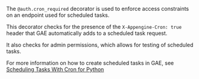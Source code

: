The `@auth.cron_required` decorator is used to enforce access
constraints on an endpoint used for scheduled tasks.

This decorator checks for the presence of the `X-Appengine-Cron: true`
header that GAE automatically adds to a scheduled task request.

It also checks for admin permissions, which allows for testing of
scheduled tasks.

For more information on how to create scheduled tasks in GAE, see
[Scheduling Tasks With Cron for Python](https://cloud.google.com/appengine/docs/python/config/cron)
